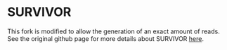 # SURVIVOR

This fork is modified to allow the generation of an exact amount of reads.
See the original github page for more details about SURVIVOR [here](https://github.com/fritzsedlazeck/SURVIVOR "SURVIVOR github").
